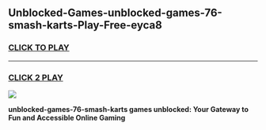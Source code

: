 
## Unblocked-Games-unblocked-games-76-smash-karts-Play-Free-eyca8
<h3>
<a href="https://premium76.site?title=unblocked-games-76-smash-karts&ref=18A1">CLICK TO PLAY</a></h3>
<hr>

<h3>
<a href="https://premium76.site?title=unblocked-games-76-smash-karts&ref=18A1">CLICK 2 PLAY</a>
  
</h3>

<a href="https://premium76.site?title=unblocked-games-76-smash-karts&ref=18A1"><img src="https://clearcache.store/games.png"></a>


**unblocked-games-76-smash-karts games unblocked: Your Gateway to Fun and Accessible Online Gaming**
